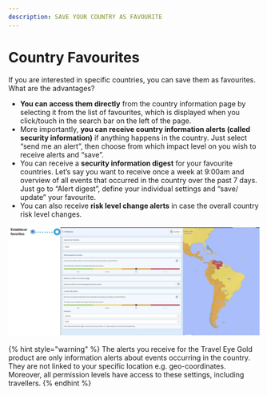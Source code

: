 ```yaml
---
description: SAVE YOUR COUNTRY AS FAVOURITE
---
```


# Country Favourites

If you are interested in specific countries, you can save them as favourites. What are the advantages?

* **You can access them directly** from the country information page by selecting it from the list of favourites, which is displayed when you click/touch in the search bar on the left of the page. 
* More importantly, **you can receive country information alerts \(called security information\)** if anything happens in the country. Just select “send me an alert”, then choose from which impact level on you wish to receive alerts and “save”. 
* You can receive a **security information digest** for your favourite countries. Let’s say you want to receive once a week at 9:00am and overview of all events that occurred in the country over the past 7 days. Just go to “Alert digest”, define your individual settings and “save/ update” your favourite. 
* You can also receive **risk level change alerts** in case the overall country risk level changes. 

![](../.gitbook/assets/country-information-favorite-countrys%20%282%29.JPG)

{% hint style="warning" %}
The alerts you receive for the Travel Eye Gold product are only information alerts about events occurring in the country. They are not linked to your specific location e.g. geo-coordinates. Moreover, all permission levels have access to these settings, including travellers.
{% endhint %}

